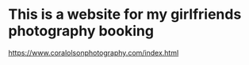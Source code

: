 # This is a website for my girlfriends photography booking 
https://www.coralolsonphotography.com/index.html
